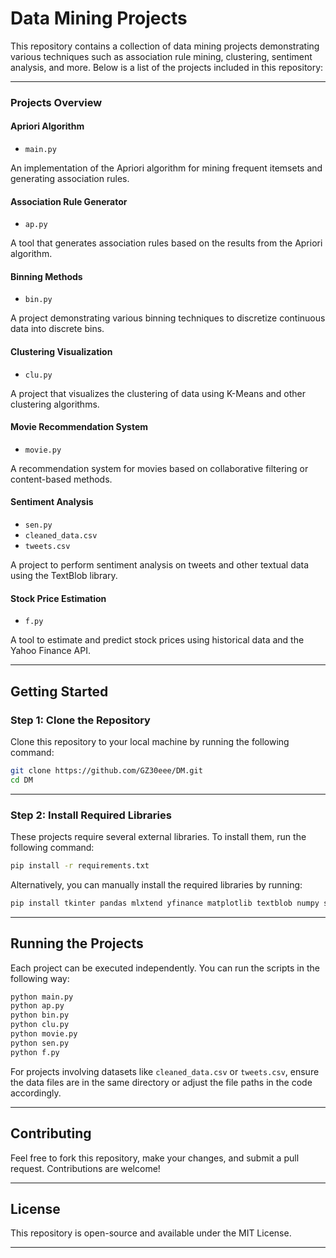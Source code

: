 # Data Mining Projects

This repository contains a collection of data mining projects demonstrating various techniques such as association rule mining, clustering, sentiment analysis, and more. Below is a list of the projects included in this repository:

---

### **Projects Overview**

#### **Apriori Algorithm**
- `main.py`

An implementation of the Apriori algorithm for mining frequent itemsets and generating association rules.

#### **Association Rule Generator**
- `ap.py`

A tool that generates association rules based on the results from the Apriori algorithm.

#### **Binning Methods**
- `bin.py`

A project demonstrating various binning techniques to discretize continuous data into discrete bins.

#### **Clustering Visualization**
- `clu.py`

A project that visualizes the clustering of data using K-Means and other clustering algorithms.

#### **Movie Recommendation System**
- `movie.py`

A recommendation system for movies based on collaborative filtering or content-based methods.

#### **Sentiment Analysis**
- `sen.py`
- `cleaned_data.csv`
- `tweets.csv`

A project to perform sentiment analysis on tweets and other textual data using the TextBlob library.

#### **Stock Price Estimation**
- `f.py`

A tool to estimate and predict stock prices using historical data and the Yahoo Finance API.

---

## **Getting Started**

### **Step 1: Clone the Repository**

Clone this repository to your local machine by running the following command:

```bash
git clone https://github.com/GZ30eee/DM.git
cd DM
```

---

### **Step 2: Install Required Libraries**

These projects require several external libraries. To install them, run the following command:

```bash
pip install -r requirements.txt
```

Alternatively, you can manually install the required libraries by running:

```bash
pip install tkinter pandas mlxtend yfinance matplotlib textblob numpy scikit-learn requests beautifulsoup4
```

---

## **Running the Projects**

Each project can be executed independently. You can run the scripts in the following way:

```bash
python main.py
python ap.py
python bin.py
python clu.py
python movie.py
python sen.py
python f.py
```

For projects involving datasets like `cleaned_data.csv` or `tweets.csv`, ensure the data files are in the same directory or adjust the file paths in the code accordingly.

---

## **Contributing**

Feel free to fork this repository, make your changes, and submit a pull request. Contributions are welcome!

---

## **License**

This repository is open-source and available under the MIT License.

---
